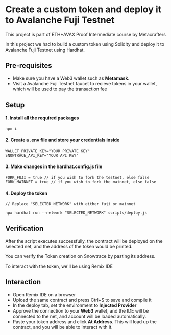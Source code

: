 # Create a custom token and deploy it to Avalanche Fuji Testnet


This project is part of ETH+AVAX Proof Intermediate course by Metacrafters

In this project we had to build a custom token using Solidity and deploy it to Avalanche Fuji Testnet using Hardhat.

## Pre-requisites

- Make sure you have a Web3 wallet such as **Metamask**.
- Visit a Avalanche Fuji Testnet faucet to recieve tokens in your wallet, which will be used to pay the transaction fee


## Setup


#### 1. Install all the required packages

```
npm i
```

#### 2. Create a .env file and store your credentials inside

```
WALLET_PRIVATE_KEY="YOUR PRIVATE KEY"
SNOWTRACE_API_KEY="YOUR API KEY"
```

#### 3. Make changes in the hardhat.config.js file

```
FORK_FUJI = true // if you wish to fork the testnet, else false
FORK_MAINNET = true // if you wish to fork the mainnet, else false
```

#### 4. Deploy the token


```
// Replace "SELECTED_NETWORK" with either fuji or mainnet

npx hardhat run --network "SELECTED_NETWORK" scripts/deploy.js
```


## Verification

After the script executes successfully, the contract will be deployed on the selected net, and the address of the token would be printed.

You can verify the Token creation on Snowtrace by pasting its address.

To interact with the token, we'll be using Remix IDE


## Interaction

- Open Remix IDE on a browser
- Upload the same contract and press Ctrl+S to save and compile it
- In the deploy tab, set the environment to **Injected Provider**
- Approve the connection to your **Web3** wallet, and the IDE will be connected to the net, and account will be loaded automatically.
- Paste your token address and click **At Address**. This will load up the contract, and you will be able to interact with it.